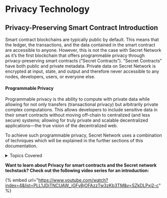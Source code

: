 # Privacy Technology

## Privacy-Preserving Smart Contract Introduction

Smart contract blockchains are typically public by default. This means that the ledger, the transactions, and the data contained in the smart contract are accessible to anyone. However, this is not the case with Secret Network as it’s the first blockchain that offers programmable privacy through privacy-preserving smart contracts (“Secret Contracts”). “Secret Contracts” have both public and private metadata. Private data on Secret Network is encrypted at input, state, and output and therefore never accessible to any nodes, developers, users, or everyone else.

#### Programmable Privacy

Programmable privacy is the ability to compute with private data while allowing for not only transfers (transactional privacy) but arbitrarily private complex computations. This allows developers to include sensitive data in their smart contracts without moving off-chain to centralized (and less secure) systems; allowing for truly private and scalable decentralized applications— the true vision of the decentralized web.

To achieve such programmable privacy, Secret Network uses a combination of techniques which will be explained in the further sections of this documentation.

<details>

<summary>Topics Covered</summary>

[Steps Of A Private Transactions](broken-reference)

[Private Computation & Consensus Flow](private-computation-and-consensus-flow.md)

[Encryption - Key Management](encryption-key-management/)

[Trusted Execution Environments (TEE) - Intel SGX](intel-sgx/)

[Access Control](../../../development/secret-contract-fundamentals/access-control/)

[Plans Beyond SGX](plans-beyond-sgx.md)

[Theoretical Attacks](theoretical-attacks.md)

</details>

**Want to learn about Privacy for smart contracts and the Secret network techstack? Check out the following video series for an introduction:**

{% embed url="https://www.youtube.com/watch?index=4&list=PLL1JDiTNCUAW_jGFyBjOFAzzTw3zKb3TM&v=SZkDLPxj2-c" %}
